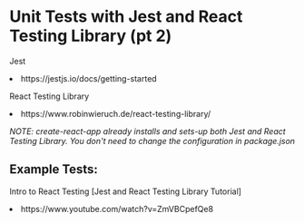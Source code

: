 <h1>Unit Tests with Jest and React Testing Library (pt 2)</h1>

<p>Jest
<li>https://jestjs.io/docs/getting-started</li></p>

<p>React Testing Library
<li>https://www.robinwieruch.de/react-testing-library/</li></p>


<p><em>NOTE: create-react-app already installs and sets-up both Jest and React Testing Library. You don't need to change the configuration in package.json</em></p>

<h2>Example Tests:</h2>

<p>Intro to React Testing [Jest and React Testing Library Tutorial]</p>
<li>https://www.youtube.com/watch?v=ZmVBCpefQe8</li>

